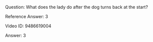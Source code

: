 Question: What does the lady do after the dog turns back at the start?

Reference Answer: 3

Video ID: 9486619004

Answer: 3

